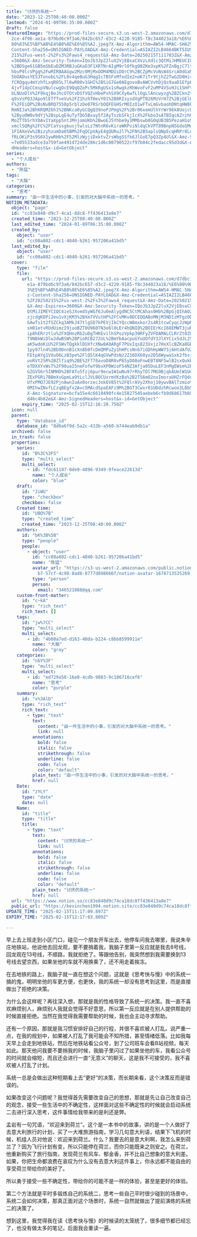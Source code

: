 ```yaml
---
title: "讨厌的系统一"
date: "2023-12-25T08:40:00.000Z"
lastmod: "2024-01-09T06:35:00.000Z"
draft: false
featuredImage: "https://prod-files-secure.s3.us-west-2.amazonaws.com/d7dbc101-8\
  2ce-4f96-ae1a-879bd6c9f3a6/842bc657-d3c2-4220-9185-f8c344023a18/%E6%80%9D%E8%\
  80%83%E5%BF%AB%E4%B8%8E%E6%85%A2.jpeg?X-Amz-Algorithm=AWS4-HMAC-SHA256&X-Amz-\
  Content-Sha256=UNSIGNED-PAYLOAD&X-Amz-Credential=ASIAZI2LB4664BKT5IU5%2F20250\
  215%2Fus-west-2%2Fs3%2Faws4_request&X-Amz-Date=20250215T111703Z&X-Amz-Expires\
  =3600&X-Amz-Security-Token=IQoJb3JpZ2luX2VjEBsaCXVzLXdlc3QtMiJHMEUCIQCNexNXt1\
  %2BDSge61GB5mSbEuDZM3RBJuGKaD3F1XRTNrAIgM9rlOfkgO8ZKm3xpK%2FZnBgjC7ltnT%2BChK\
  hbvP9lcVPgq%2FwMIRBAAGgw2Mzc0MjMxODM4MDUiDOrC9%2BCZpMcVvNsW4SrcA0dGxMebqh8bjE\
  5bOADusYES3TonobL%2FL0v4qeBuG3HqgIc7BSFxMfodIe2noK7iTr9tjhZ2TwG2D8HivUvyCUoh4\
  fCRQgqu4mYzhfLxqR05L7l6wR00v1GHI%2BSiG7Ge0AEgovoBvAWCVvhDjQs9aaD1Efp0SIY7T%2F\
  4jvf14pCCmspVNulcwgOcE9QqQZoPc5MkRgUSx1sRwgkzRhWvoFvF2uMP4VSvHJi1SHF%2BSVaSWw\
  bLNUoDlV%2F9kqjBoJhcOTOtvDSfVQZvHbePvhSX9CXy6wfLlOgLlAncwyzg%2BZCknZtqtMmZ9GI\
  q9sVsPQ3JApo9lETfTveVu%2FZ1hzhTHevY01%2B8RIsysdXgPTB26MzVrH7Z%2BjGElKDz29Mp%2\
  F%2FEiQP%2BsNvBRQ7558p5rblzOe07RSrbOQFEGHSrMOIzO1wFTvLmGvbaohDNtqHW8kttz8yQ1w\
  RmNIJa%2BhKRQMZ6h1%2BNKca0yGCQgQ39noPJPmg%2F%2Br06xemUlhYrWr96k8UojcUphf2bhVn\
  %2Byu0W0v9dYj%2BspLqE4uTyfDG5Bxay5f2AyTszbSFkjIcX%2Fkbo3sATBIqcAZrzhhrAwiLx9I\
  MoZTTbSrhYDAvIYaXpp5ntJMnjomUKb%2BwoEJ5Yhbe9y1MMbswb0GOqUB3B5PezaH1oSeEEEpGsn\
  xmclSQRg%2FC%2FCaYssgkusjtwlsLz7NtnR6vKiraWKPviNldqCkVPT89BnpN5GdoSMqat6skAZ2\
  1FIAXeVw%2BizyhzumDa05BM%2FqQCpVAyE4gQURuJl7%2FN%2B5aplsQNpEcqHRPr8Lc1Zox2GHI\
  fRLOKiP3s9S6X1ywRHb%2F52MlzWyjiDxktvZrsWbgSSfk6JlGoE7pQ3Zp4Ul&X-Amz-Signature\
  =7e05533adce3a759fae491d724de286c1d6c00790522cf97b04c2fedacc95d3d&X-Amz-Signe\
  dHeaders=host&x-id=GetObject"
series:
  - "个人成长"
authors:
  - "陈猛"
tags:
  - "大脑"
categories:
  - "思考"
summary: "由一件生活中的小事，引发的对大脑中系统一的思考。"
NOTION_METADATA:
  object: "page"
  id: "cc83e840-d9c7-4ca1-8dc8-ff436413a8e7"
  created_time: "2023-12-25T08:40:00.000Z"
  last_edited_time: "2024-01-09T06:35:00.000Z"
  created_by:
    object: "user"
    id: "cc08a802-cdc1-4040-b261-957206a41bd5"
  last_edited_by:
    object: "user"
    id: "cc08a802-cdc1-4040-b261-957206a41bd5"
  cover:
    type: "file"
    file:
      url: "https://prod-files-secure.s3.us-west-2.amazonaws.com/d7dbc101-82ce-4f96-a\
        e1a-879bd6c9f3a6/842bc657-d3c2-4220-9185-f8c344023a18/%E6%80%9D%E8%80%8\
        3%E5%BF%AB%E4%B8%8E%E6%85%A2.jpeg?X-Amz-Algorithm=AWS4-HMAC-SHA256&X-Am\
        z-Content-Sha256=UNSIGNED-PAYLOAD&X-Amz-Credential=ASIAZI2LB4666CQEAPHF\
        %2F20250215%2Fus-west-2%2Fs3%2Faws4_request&X-Amz-Date=20250215T111628Z\
        &X-Amz-Expires=3600&X-Amz-Security-Token=IQoJb3JpZ2luX2VjEBsaCXVzLXdlc3\
        QtMiJIMEYCIQC4ieSJXvmdSyWGf6Ju0eAlygdNC5CtMCAhas0Hb%2BpGjQIhAOZnHb7cOnX\
        zjcdgKDPi2eu1vXjKM3%2BXm7VVutHP%2FCvMKv8DCEQQABoMNjM3NDIzMTgzODA1IgyrKt\
        GAwTs1t2fSZCkq3AMkJ47tlgSD7kPEVjIkCYQccW8mxkor2s4R1tcwCyqcJzWpMzck7qAf2\
        sH01etvRUdUimzI9juoBZT0U960TN3e6l0LEr4hQNIQ%2BOIErKcI68EMWT3juRwHFz6u6q\
        ip8hERrztlu%2FXQHnzRb2uDgTHKEvilhSPozVpkp30RFyZVFDAMALCLRrZt0Z03WfRs5JN\
        T9NBkWiDlwJdwBSW%2BPioRCB27ZoL%2BmYbAacpuGYuUOfdY3JlXYCix5dJL25aOf8gdiw\
        aK5wdoKiU%2FSWvTQgkklDUXfcXNw8A0ARgF7PUxIqs823Vxjz7HxXlcBZKa8GBFNHBFvbl\
        1py97ln4%2Bb9DnnB1cXn8b0fcDmQMPuZy1hHPcsNnb7iGDhHyWW7Sj6HtdAfUZUSQOSu%2\
        FEtpAYg1VXuO6LzB3pe%2FlQ5lK4qGVwPdsNz2Z16DX60yo2D56WywaSxk2fbsjK%2FpRMd\
        uoRVt2SR%2BZlfiq9%2BE%2F770avoD8R0vP65yDO8oFnwEBT8NF5wlB2sxQukB2VlTIMe3\
        oTDXXYvWsT%2F90uaI5neFofwY9bvXP0WioF54NZ3Afja05DuLEF3nMgEWsm%2B%2FzGNqC\
        GZGV56r5INMHD%2BFATu5fzj6pur9ecw1W1wNu97rRhyTDl7MG9BjqkAUmlW1UdMlgv3a76\
        ZExPGRi7BBmXvGpmLa9tLclJVLBOCUxrmVKzBa%2B2T56mO2nxImoraUHZrFQdrBaJiNun3\
        UfxPMQ7JE92PjnAwnIoAx0orzecJok6V85t%2FQlrAVy2Xhoj10ywvBAlTzmio%2FbtxzqE\
        OMIhwZNvfLCzqBEgfx2Avc5MAcdSpaEAFi9M%2BGT3Cwxr01UDdzhRcwoo3LBb5rDvCDCm&\
        X-Amz-Signature=bcfa55e4c6610490fc4e15827545aebeb6cfb9d68617b6916d3c9a3\
        d46c4b62e&X-Amz-SignedHeaders=host&x-id=GetObject"
      expiry_time: "2025-02-15T12:16:28.750Z"
  icon: null
  parent:
    type: "database_id"
    database_id: "8d6a6f9d-5a2c-433b-a560-b744eab9db1a"
  archived: false
  in_trash: false
  properties:
    series:
      id: "B%3C%3FS"
      type: "multi_select"
      multi_select:
        - id: "fdc61107-0de9-4896-9349-9feace22613d"
          name: "个人成长"
          color: "blue"
    draft:
      id: "JiWU"
      type: "checkbox"
      checkbox: false
    Created time:
      id: "UBQ%7B"
      type: "created_time"
      created_time: "2023-12-25T08:40:00.000Z"
    authors:
      id: "bK%3B%5B"
      type: "people"
      people:
        - object: "user"
          id: "cc08a802-cdc1-4040-b261-957206a41bd5"
          name: "陈猛"
          avatar_url: "https://s3-us-west-2.amazonaws.com/public.notion-static.com/775523\
            b7-57cf-4c98-8ad8-8777d898666f/notion-avatar-1678713535269.png"
          type: "person"
          person:
            email: "346521888@qq.com"
    custom-front-matter:
      id: "c~kA"
      type: "rich_text"
      rich_text: []
    tags:
      id: "jw%7CC"
      type: "multi_select"
      multi_select:
        - id: "4b08a7ed-d163-40da-b224-c8bb8599911e"
          name: "大脑"
          color: "gray"
    categories:
      id: "nbY%3F"
      type: "multi_select"
      multi_select:
        - id: "ed729a50-16e0-4cdb-9083-9c106716cef6"
          name: "思考"
          color: "purple"
    summary:
      id: "x%3AlD"
      type: "rich_text"
      rich_text:
        - type: "text"
          text:
            content: "由一件生活中的小事，引发的对大脑中系统一的思考。"
            link: null
          annotations:
            bold: false
            italic: false
            strikethrough: false
            underline: false
            code: false
            color: "default"
          plain_text: "由一件生活中的小事，引发的对大脑中系统一的思考。"
          href: null
    Date:
      id: "zYLY"
      type: "date"
      date: null
    Name:
      id: "title"
      type: "title"
      title:
        - type: "text"
          text:
            content: "讨厌的系统一"
            link: null
          annotations:
            bold: false
            italic: false
            strikethrough: false
            underline: false
            code: false
            color: "default"
          plain_text: "讨厌的系统一"
          href: null
  url: "https://www.notion.so/cc83e840d9c74ca18dc8ff436413a8e7"
  public_url: "https://kevinchen1994.notion.site/cc83e840d9c74ca18dc8ff436413a8e7"
UPDATE_TIME: "2025-02-15T11:17:09.897Z"
EXPIRY_TIME: "2025-02-15T12:17:03.809Z"

---
```

<link rel="stylesheet" href="https://cdn.jsdelivr.net/npm/katex@0.16.2/dist/katex.min.css" integrity="sha384-bYdxxUwYipFNohQlHt0bjN/LCpueqWz13HufFEV1SUatKs1cm4L6fFgCi1jT643X" crossorigin="anonymous">


早上去上班走到小区门口，碰见一个朋友开车出去，他停车问我去哪里，我说朱辛庄地铁站，他说他去回龙观，要不要捎着我，我脑子里第一反应就是我去8号线，回龙观在13号线，不顺路，我就拒绝了。等跟他告别，我突然想到我需要换到13号线去望京西，如果坐他的车就不用换乘了，还不用走着挨冻。


在去地铁的路上，我脑子就一直在想这个问题，这就是《思考快与慢》中的系统一搞的鬼，明明坐他的车更方便，也更快，我的系统一却没有思考到这里，而是直接做出了拒绝的决策。


为什么会这样呢？再往深入想，那就是我的性格导致了系统一的决策。我一直不喜欢麻烦别人，麻烦别人我就会觉得不好意思，所以第一反应就是在别人提供帮助的时候直接拒绝。当然在我觉得我需要帮助的时候，我也会主动寻求帮助。


还有一个原因，那就是我习惯安排好自己的行程，并很不喜欢被人打乱。说严重一点，在我的规划中，如果被人打乱了我可能会不知所措，甚至情绪低落。比如我每天早上会走到地铁站，然后在地铁站看公众号，到了公司班车会看B站视频，每天如此。那天他问我要不要捎我的时候，我脑子里闪过了如果坐他的车，我看公众号的时间就会缩短，而且还会进行一直“无意义”的聊天，这是我不可接受的，我不喜欢被人打乱了计划。


系统一总是会做出这种短期看上去“更好”的决策，而长期来看，这个决策反而是错误的。


如果改变这个问题呢？我觉得首先需要改变自己的思想，那就是先让自己改变自己的观念，接受一些生活中的不确定性，这样面对这些不确定性的时候就会启动系统二去进行深入思考，这件事情给我带来的是利还是弊。


孟岩有一句咒语，“欢迎来到荷兰”。这个是一本书中的故事，讲的是一个人做好了去意大利旅行的计划，买了一大堆旅游指南，学习几句意大利语，结果下飞机的时候，机组人员对他说：欢迎来到荷兰。什么？我要去的是意大利啊，我怎么来到荷兰了？因为飞行计划有变，所以只能停在荷兰，而你只能既来之则安之。在荷兰，他重新购买了旅行指南，发现荷兰有风车、郁金香，并不比自己想象的意大利差。如果，你把生命都浪费在哀叹为什么没有去意大利这件事上，你永远都不能自由的享受荷兰带给你的美好了。


所以勇于接受一些不确定性，带给你的可能不是一样的体验，甚至是更好的体验。


第二个方法就是平时多锻炼自己的系统二，思考一些自己平时很少碰到的场景中，系统二会如何决策，那真正面对这个场景时，系统一自然就做出了提前演练的系统二的决策了。


想到这里，我觉得我在读《思考快与慢》的时候读的太笼统了，很多细节都已经忘了，也没有做太多的笔记，后面我会重读一遍。

